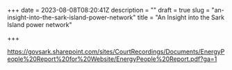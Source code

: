 +++
date = 2023-08-08T08:20:41Z
description = ""
draft = true
slug = "an-insight-into-the-sark-island-power-network"
title = "An Insight into the Sark Island power network"

+++


https://govsark.sharepoint.com/sites/CourtRecordings/Documents/EnergyPeople%20Report%20for%20Website/EnergyPeople%20Report.pdf?ga=1

